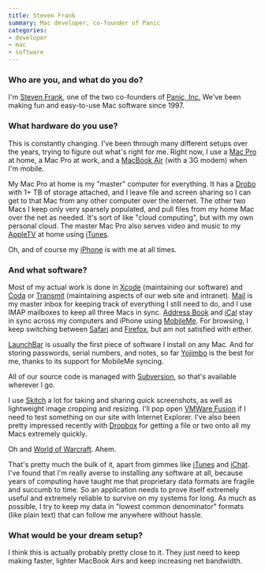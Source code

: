 ```yaml
---
title: Steven Frank
summary: Mac developer, co-founder of Panic
categories:
- developer
- mac
- software
---
```


### Who are you, and what do you do?

I'm [Steven Frank](http://stevenf.tumblr.com/ "Steven's site."), one of the two co-founders of [Panic, Inc.](http://www.panic.com/ "They make awesome Mac software.") We've been making fun and easy-to-use Mac software since 1997.

### What hardware do you use?

This is constantly changing. I've been through many different setups over the years, trying to figure out what's right for me. Right now, I use a [Mac Pro][mac-pro] at home, a Mac Pro at work, and a [MacBook Air][macbook-air] (with a 3G modem) when I'm mobile.

My Mac Pro at home is my "master" computer for everything. It has a [Drobo][] with 1+ TB of storage attached, and I leave file and screen sharing so I can get to that Mac from any other computer over the internet. The other two Macs I keep only very sparsely populated, and pull files from my home Mac over the net as needed. It's sort of like "cloud computing", but with my own personal cloud. The master Mac Pro also serves video and music to my [AppleTV][apple-tv] at home using [iTunes][itunes].

Oh, and of course my [iPhone][] is with me at all times.

### And what software?

Most of my actual work is done in [Xcode][] (maintaining our software) and [Coda][] or [Transmit][] (maintaining aspects of our web site and intranet). [Mail][] is my master inbox for keeping track of everything I still need to do, and I use IMAP mailboxes to keep all three Macs in sync. [Address Book][address-book] and [iCal][] stay in sync across my computers and iPhone using [MobileMe][mobile-me]. For browsing, I keep switching between [Safari][] and [Firefox][], but am not satisfied with either.

[LaunchBar][] is usually the first piece of software I install on any Mac. And for storing passwords, serial numbers, and notes, so far [Yojimbo][] is the best for me, thanks to its support for MobileMe syncing.

All of our source code is managed with [Subversion][], so that's available wherever I go.

I use [Skitch][] a lot for taking and sharing quick screenshots, as well as lightweight image cropping and resizing. I'll pop open [VMWare Fusion][vmware-fusion] if I need to test something on our site with Internet Explorer. I've also been pretty impressed recently with [Dropbox][] for getting a file or two onto all my Macs extremely quickly.

Oh and [World of Warcraft][wow]. Ahem.

That's pretty much the bulk of it, apart from gimmes like [iTunes][] and [iChat][]. I've found that I'm really averse to installing any software at all, because years of computing have taught me that proprietary data formats are fragile and succumb to time. So an application needs to prove itself extremely useful and extremely reliable to survive on my systems for long. As much as possible, I try to keep my data in "lowest common denominator" formats (like plain text) that can follow me anywhere without hassle.

### What would be your dream setup?

I think this is actually probably pretty close to it. They just need to keep making faster, lighter MacBook Airs and keep increasing net bandwidth.

[iphone]: https://en.wikipedia.org/wiki/IPhone_(1st_generation) "A smartphone."
[apple-tv]: https://www.apple.com/appletv/ "A device for viewing media on a TV."
[macbook-air]: https://www.apple.com/macbook-air/ "A very thin laptop."
[mac-pro]: https://www.apple.com/mac-pro/ "The Intel-based Mac tower computer."
[drobo]: http://en.wikipedia.org/wiki/Drobo#Overview "A hardware-based backup system."
[ichat]: https://en.wikipedia.org/wiki/IChat "An AIM/Jabber client included with Mac OS X."
[ical]: https://en.wikipedia.org/wiki/ICal "Calendaring software included with Mac OS X."
[itunes]: https://www.apple.com/itunes/ "A jukebox application and online store."
[transmit]: https://panic.com/transmit/ "An FTP/SFTP client for the Mac."
[safari]: https://www.apple.com/safari/ "A fast web browser."
[skitch]: https://evernote.com/skitch/ "An always-on image editor for the Mac."
[subversion]: http://subversion.tigris.org/ "A version control system."
[address-book]: https://support.apple.com/en-us/HT201728 "A contacts application included with Mac OS X."
[firefox]: https://www.mozilla.org/en-US/firefox/new/ "A cross-platform open-source web browser."
[mobile-me]: https://en.wikipedia.org/wiki/MobileMe "An online 'cloud' service (mail, calendar, etc)."
[mail]: https://en.wikipedia.org/wiki/Mail_(application) "The default Mac OS X mail client."
[coda]: https://panic.com/coda/ "A single-window HTML/web tool for the Mac."
[dropbox]: https://www.dropbox.com/ "Online syncing and storage."
[vmware-fusion]: https://www.vmware.com/products/fusion.html "A PC emulator for the Mac."
[xcode]: https://en.wikipedia.org/wiki/Xcode "An IDE for Mac developers."
[launchbar]: https://www.obdev.at/products/launchbar/index.html "An application launcher and data manager for the Mac."
[yojimbo]: http://www.barebones.com/products/Yojimbo/ "Data 'bucket' software for the Mac."
[wow]: http://us.battle.net/wow/en/ "A fantasy MMORPG."
